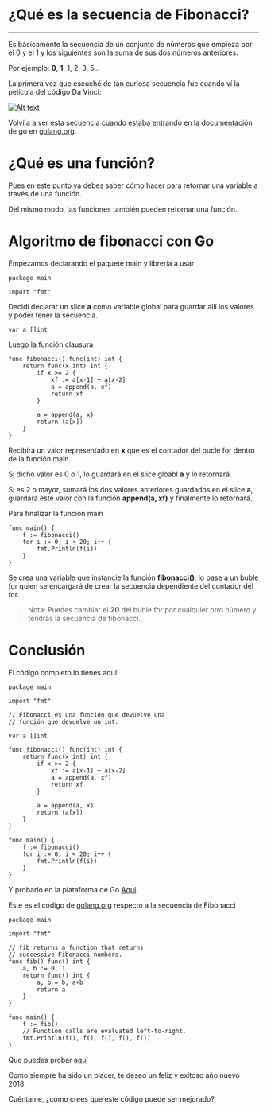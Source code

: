 # ¿Qué es la secuencia de Fibonacci?
---

Es básicamente la secuencia de un conjunto de números que empieza por el 0 y el 1 y los siguientes son la suma de sus dos números anteriores.

Por ejemplo: **0**, **1**, 1, 2, 3, 5...

La primera vez que escuché de tan curiosa secuencia fue cuando ví la película del código Da Vinci:

[![Alt text](https://img.youtube.com/vi/UFbS1ssEmKc/0.jpg)](https://www.youtube.com/watch?v=UFbS1ssEmKc)

Volví a a ver esta secuencia cuando estaba entrando en la documentación de go en [golang.org](https://golang.org).

# ¿Qué es una función?

Pues en este punto ya debes saber cómo hacer para retornar una variable a través de una función.

Del mismo modo, las funciones también pueden retornar una función.

# Algoritmo de fibonacci con Go

Empezamos declarando el paquete main y librería a usar
```
package main

import "fmt"
```

Decidí declarar un slice **a** como variable global para guardar allí los valores y poder tener la secuencia.
```
var a []int
```

Luego la función clausura
```
func fibonacci() func(int) int {
	return func(x int) int {
		if x >= 2 {
			xf := a[x-1] + a[x-2]
			a = append(a, xf)
			return xf
		}

		a = append(a, x)
		return (a[x])
	}
}
```

Recibirá un valor representado en **x** que es el contador del bucle for dentro de la función maín.

Si dicho valor es 0 o 1, lo guardará en el slice gloabl **a** y lo retornará.

Si es 2 o mayor, sumará los dos valores anteriores guardados en el slice **a**, guardará este valor con la función **append(a, xf)** y finalmente lo retornará.

Para finalizar la función main
```
func main() {
	f := fibonacci()
	for i := 0; i < 20; i++ {
		fmt.Println(f(i))
	}
}
```

Se crea una variable que instancie la función **fibonacci()**, lo pase a un buble for quien se encargará de crear la secuencia dependiente del contador del for.

> Nota: Puedes cambiar el **20** del buble for por cualquier otro número y tendrás la secuencia de fibonacci.

# Conclusión

El código completo lo tienes aquí
```
package main

import "fmt"

// Fibonacci es una función que devuelve una
// función que devuelve un int.

var a []int

func fibonacci() func(int) int {
	return func(x int) int {
		if x >= 2 {
			xf := a[x-1] + a[x-2]
			a = append(a, xf)
			return xf
		}

		a = append(a, x)
		return (a[x])
	}
}

func main() {
	f := fibonacci()
	for i := 0; i < 20; i++ {
		fmt.Println(f(i))
	}
}
```

Y probarlo en la plataforma de Go [Aquí](https://play.golang.org/p/TaqzGyyO9Tc)

Este es el código de [golang.org](https://golang.org) respecto a la secuencia de Fibonacci
```
package main

import "fmt"

// fib returns a function that returns
// successive Fibonacci numbers.
func fib() func() int {
	a, b := 0, 1
	return func() int {
		a, b = b, a+b
		return a
	}
}

func main() {
	f := fib()
	// Function calls are evaluated left-to-right.
	fmt.Println(f(), f(), f(), f(), f())
}
```

Que puedes probar [aquí](https://play.golang.org/p/RWLFDNhpKfE)

Como siempre ha sido un placer, te deseo un feliz y exitoso año nuevo 2018.

Cuéntame, ¿cómo crees que este código puede ser mejorado?